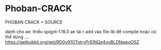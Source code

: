 # Phoban-CRACK
PHOBAN CRACK + SOURCE


dành cho ae:
thiếu spigot-1.16.5
ae tải r add vào file lib để compile hoặc có thể dùng ....
https://getbukkit.org/get/RD0y91OTotryPrElNQe4ovBLDNweoO5Z
